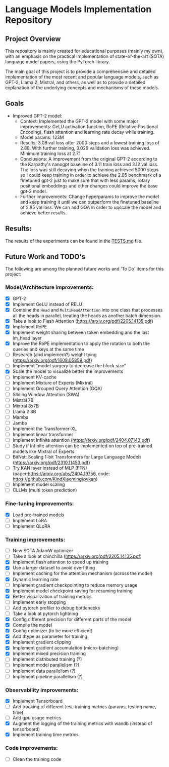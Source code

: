 # Language Models Implementation Repository

## Project Overview

This repository is mainly created for educational purposes (mainly my own), with an emphasis on the practical implementation of state-of-the-art (SOTA) language model papers, using the PyTorch library.

The main goal of this project is to provide a comprehensive and detailed implementation of the most recent and popular language models, such as GPT-2, Llama 2, Mistral, and others, as well as to provide a detailed explanation of the underlying concepts and mechanisms of these models.

## Goals
- Improved GPT-2 model:
  - Context: Implemented the GPT-2 model with some major improvements: GeLU activation function, RoPE (Relative Positional Encoding), flash attention and learning rate decay while training.
  - Model params: 123M
  - Results: 3.08 val loss after 2000 steps and a lowest training loss of 2.88. With further training, 3.029 validation loss was achieved. Minimum training loss at 2.71
  - Conclusions: A improvement from the original GPT-2 according to the Karpathy's nanogpt baseline of 3.11 train loss and 3.12 val loss. The loss was still decaying when the training achieved 5000 steps so I could keep training in order to achieve the 2.85 benchmark of a finetuned gpt-2 just to make sure that with less params, rotary positional embeddings and other changes could improve the base gpt-2 model.
  - Further improvements: Change hyperparams to improve the model and keep training it until we can outperform the finetuned baseline of 2.85 val loss. We can add GQA in order to upscale the model and achieve better results.

## Results:
The results of the experiments can be found in the [TESTS.md](TESTS.md) file.

## Future Work and TODO's

The following are among the planned future works and 'To Do' items for this project:

### Model/Architecture improvements:

- [x] GPT-2
- [x] Implement GeLU instead of RELU
- [x] Combine the `Head` and `MultiHeadAttention` into one class that processes all the heads in parallel, treating the heads as another batch dimension.
- [x] Take a look to Flash Attention (https://arxiv.org/pdf/2205.14135.pdf)
- [x] Implement RoPE
- [x] Implement weight sharing between token embedding and the last lm_head layer
- [x] Improve the RoPE implementation to apply the rotation to both the queries and keys at the same time
- [ ] Research (and implement?) weight tying (https://arxiv.org/pdf/1608.05859.pdf)
- [ ] Implement "model surgery to decrease the block size"
- [x] Scale the model to visualize better the improvements
- [ ] Implement KV-cache
- [ ] Implement Mixture of Experts (Mixtral)
- [ ] Implement Grouped Query Attention (GQA)
- [ ] Sliding Window Attention (SWA)
- [ ] Mistral 7B
- [ ] Mixtral 8x7B
- [ ] Llama 2 8B
- [ ] Mamba
- [ ] Jamba
- [ ] Implement the Transformer-XL
- [ ] Implement linear transformer
- [ ] Implement Infinite attention (https://arxiv.org/pdf/2404.07143.pdf)
- [ ] Study if Infinite attention can be implemented on top of pre-trained models like Mixtral of Experts
- [ ] BitNet: Scaling 1-bit Transformers for Large Language Models (https://arxiv.org/pdf/2310.11453.pdf)
- [ ] Try KAN layer instead of MLP (FFN) (paper:https://arxiv.org/abs/2404.19756, code: https://github.com/KindXiaoming/pykan)
- [ ] Implement model scaling
- [ ] CLLMs (multi token prediction)

### Fine-tuning improvements:

- [x] Load pre-trained models
- [ ] Implement LoRA
- [ ] Implement QLoRA

### Training improvements:

- [ ] New SOTA AdamW optimizer
- [ ] Take a look at chinchilla (https://arxiv.org/pdf/2205.14135.pdf)
- [x] Implement flash attention to speed up training
- [x] Use a larger dataset to avoid overfitting
- [ ] Implement caching for the attention mechanism (across the model)
- [x] Dynamic learning rate
- [ ] Implement gradient checkpointing to reduce memory usage
- [x] Implement model checkpoint saving for resuming training
- [x] Better visualization of training metrics
- [ ] Implement early stopping
- [ ] Add pytorch profiler to debug bottlenecks
- [ ] Take a look at pytorch lightning
- [x] Config different precision for different parts of the model
- [x] Compile the model
- [x] Config optimizer (to be more efficient)
- [x] Add dtype as parameter for training
- [x] Implement gradient clipping
- [x] Implement gradient accumulation (micro-batching)
- [x] Implement mixed precision training
- [ ] Implement distributed training (?)
- [ ] Implement model parallelism (?)
- [ ] Implement data parallelism (?)
- [ ] Implement pipeline parallelism (?)

### Observability improvements:

- [x] Implement Tensorboard
- [ ] Add tracking of different test-training metrics (params, testing name, time). 
- [ ] Add gpu usage metrics
- [x] Augment the logging of the training metrics with wandb (instead of tensorboard)
- [x] Implement training time metrics

### Code improvements:
- [ ] Clean the training code